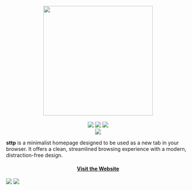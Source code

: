 <p align="center">
    <a href="https://github.com/mdxv/sttp/">
        <img src="https://i.imgur.com/FGINGep.png" width="300"></a>
    <br><br>
    <a href="https://react.dev/"><img src="https://img.shields.io/badge/react-%2320232a.svg?style=flat&logo=react&logoColor=%2361DAFB"></a>
    <a href="https://vitejs.dev/"><img src="https://img.shields.io/badge/vite-%23646CFF.svg?style=flat&logo=vite&logoColor=white"></a>
    <a href="https://www.npmjs.com/"><img src="https://img.shields.io/badge/NPM-%23CB3837.svg?style=flat&logo=npm&logoColor=white"></a>
    <br>
    <a href="https://pages.github.com/"><img src="https://img.shields.io/badge/github%20pages-121013?style=flat&logo=github&logoColor=white"></a>
</p>

**sttp** is a minimalist homepage designed to be used as a new tab in your browser. It offers a clean, streamlined browsing experience with a modern, distraction-free design.

<h4 align="center">
  <a href="https://mohvn.github.io/sttp">Visit the Website</a>
</h4>

<img src="https://i.imgur.com/gJjuPwa.png">
<img src="https://i.imgur.com/P09xCAJ.png">
